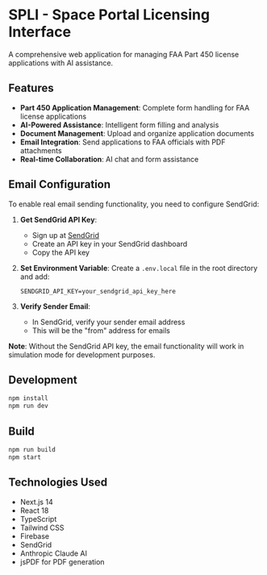 # SPLI - Space Portal Licensing Interface

A comprehensive web application for managing FAA Part 450 license applications with AI assistance.

## Features

- **Part 450 Application Management**: Complete form handling for FAA license applications
- **AI-Powered Assistance**: Intelligent form filling and analysis
- **Document Management**: Upload and organize application documents
- **Email Integration**: Send applications to FAA officials with PDF attachments
- **Real-time Collaboration**: AI chat and form assistance

## Email Configuration

To enable real email sending functionality, you need to configure SendGrid:

1. **Get SendGrid API Key**:
   - Sign up at [SendGrid](https://sendgrid.com/)
   - Create an API key in your SendGrid dashboard
   - Copy the API key

2. **Set Environment Variable**:
   Create a `.env.local` file in the root directory and add:
   ```
   SENDGRID_API_KEY=your_sendgrid_api_key_here
   ```

3. **Verify Sender Email**:
   - In SendGrid, verify your sender email address
   - This will be the "from" address for emails

**Note**: Without the SendGrid API key, the email functionality will work in simulation mode for development purposes.

## Development

```bash
npm install
npm run dev
```

## Build

```bash
npm run build
npm start
```

## Technologies Used

- Next.js 14
- React 18
- TypeScript
- Tailwind CSS
- Firebase
- SendGrid
- Anthropic Claude AI
- jsPDF for PDF generation
